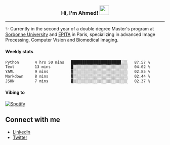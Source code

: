 <!-- Heading -->
<h3 align="center"> Hi, I'm Ahmed! <img src = "https://raw.githubusercontent.com/MartinHeinz/MartinHeinz/master/wave.gif" width = 30px></h3>

<!-- About section -->
---
✨ Currently in the second year of a double degree Master's program at <a href="https://sciences.sorbonne-universite.fr/formation-sciences/offre-de-formation/masters/master-informatique/parcours-ima">Sorbonne University</a> and <a href="https://www.epita.fr/en/">EPITA</a> in Paris, specializing in advanced Image Processing, Computer Vision and Biomedical Imaging.

<h4 align ="left"> Weekly stats </h4>

<!--START_SECTION:waka-->

```txt
Python       4 hrs 50 mins   ██████████████████████░░░   87.57 %
Text         13 mins         █░░░░░░░░░░░░░░░░░░░░░░░░   04.02 %
YAML         9 mins          ▓░░░░░░░░░░░░░░░░░░░░░░░░   02.85 %
Markdown     8 mins          ▓░░░░░░░░░░░░░░░░░░░░░░░░   02.44 %
JSON         7 mins          ▓░░░░░░░░░░░░░░░░░░░░░░░░   02.37 %
```

<!--END_SECTION:waka-->

<h4 align ="left">Vibing to</h4>

[![Spotify](https://novatorem-ten-lyart.vercel.app/api/spotify)](https://open.spotify.com/user/31knevkvll66tzc3gqtoi6ngjbre)

<!-- Connect section -->

## Connect with me
  * <a href="https://www.linkedin.com/in/ahmed-hassayoune">Linkedin</a>
  * <a href="https://twitter.com/Ahmedhassaaa">Twitter</a>

<!-- Connect section: END -->
